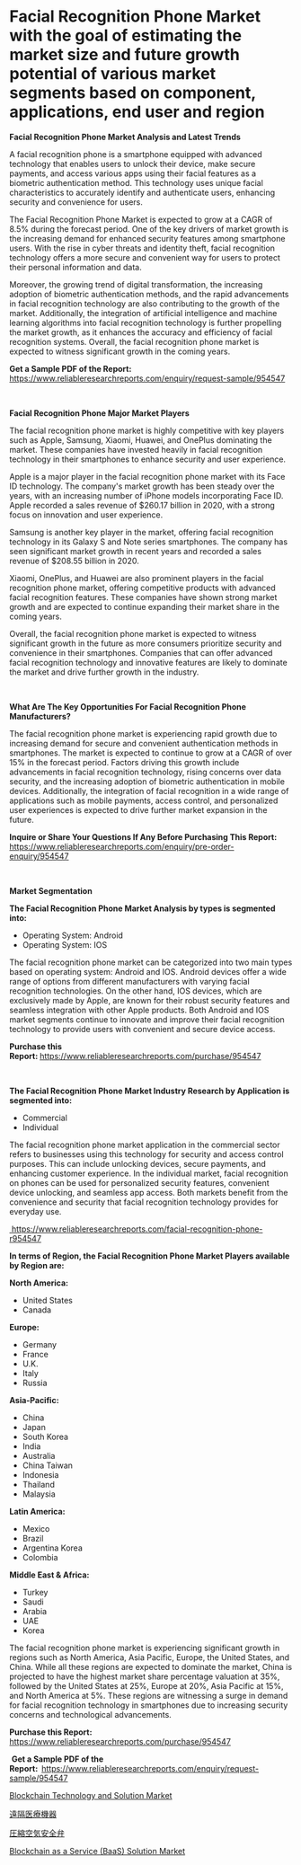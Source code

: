 <p><h1>Facial Recognition Phone Market with the goal of estimating the market size and future growth potential of various market segments based on component, applications, end user and region</h1></p><p><strong>Facial Recognition Phone Market Analysis and Latest Trends</strong></p>
<p><p>A facial recognition phone is a smartphone equipped with advanced technology that enables users to unlock their device, make secure payments, and access various apps using their facial features as a biometric authentication method. This technology uses unique facial characteristics to accurately identify and authenticate users, enhancing security and convenience for users.</p><p>The Facial Recognition Phone Market is expected to grow at a CAGR of 8.5% during the forecast period. One of the key drivers of market growth is the increasing demand for enhanced security features among smartphone users. With the rise in cyber threats and identity theft, facial recognition technology offers a more secure and convenient way for users to protect their personal information and data.</p><p>Moreover, the growing trend of digital transformation, the increasing adoption of biometric authentication methods, and the rapid advancements in facial recognition technology are also contributing to the growth of the market. Additionally, the integration of artificial intelligence and machine learning algorithms into facial recognition technology is further propelling the market growth, as it enhances the accuracy and efficiency of facial recognition systems. Overall, the facial recognition phone market is expected to witness significant growth in the coming years.</p></p>
<p><strong>Get a Sample PDF of the Report:&nbsp;</strong> <a href="https://www.reliableresearchreports.com/enquiry/request-sample/954547">https://www.reliableresearchreports.com/enquiry/request-sample/954547</a></p>
<p>&nbsp;</p>
<p><strong>Facial Recognition Phone Major Market Players</strong></p>
<p><p>The facial recognition phone market is highly competitive with key players such as Apple, Samsung, Xiaomi, Huawei, and OnePlus dominating the market. These companies have invested heavily in facial recognition technology in their smartphones to enhance security and user experience.</p><p>Apple is a major player in the facial recognition phone market with its Face ID technology. The company's market growth has been steady over the years, with an increasing number of iPhone models incorporating Face ID. Apple recorded a sales revenue of $260.17 billion in 2020, with a strong focus on innovation and user experience.</p><p>Samsung is another key player in the market, offering facial recognition technology in its Galaxy S and Note series smartphones. The company has seen significant market growth in recent years and recorded a sales revenue of $208.55 billion in 2020.</p><p>Xiaomi, OnePlus, and Huawei are also prominent players in the facial recognition phone market, offering competitive products with advanced facial recognition features. These companies have shown strong market growth and are expected to continue expanding their market share in the coming years.</p><p>Overall, the facial recognition phone market is expected to witness significant growth in the future as more consumers prioritize security and convenience in their smartphones. Companies that can offer advanced facial recognition technology and innovative features are likely to dominate the market and drive further growth in the industry.</p></p>
<p>&nbsp;</p>
<p><strong>What Are The Key Opportunities For Facial Recognition Phone Manufacturers?</strong></p>
<p><p>The facial recognition phone market is experiencing rapid growth due to increasing demand for secure and convenient authentication methods in smartphones. The market is expected to continue to grow at a CAGR of over 15% in the forecast period. Factors driving this growth include advancements in facial recognition technology, rising concerns over data security, and the increasing adoption of biometric authentication in mobile devices. Additionally, the integration of facial recognition in a wide range of applications such as mobile payments, access control, and personalized user experiences is expected to drive further market expansion in the future.</p></p>
<p><strong>Inquire or Share Your Questions If Any Before Purchasing This Report:</strong> <a href="https://www.reliableresearchreports.com/enquiry/pre-order-enquiry/954547">https://www.reliableresearchreports.com/enquiry/pre-order-enquiry/954547</a></p>
<p>&nbsp;</p>
<p><strong>Market Segmentation</strong></p>
<p><strong>The Facial Recognition Phone Market Analysis by types is segmented into:</strong></p>
<p><ul><li>Operating System: Android</li><li>Operating System: IOS</li></ul></p>
<p><p>The facial recognition phone market can be categorized into two main types based on operating system: Android and IOS. Android devices offer a wide range of options from different manufacturers with varying facial recognition technologies. On the other hand, IOS devices, which are exclusively made by Apple, are known for their robust security features and seamless integration with other Apple products. Both Android and IOS market segments continue to innovate and improve their facial recognition technology to provide users with convenient and secure device access.</p></p>
<p><strong>Purchase this Report:&nbsp;</strong><a href="https://www.reliableresearchreports.com/purchase/954547">https://www.reliableresearchreports.com/purchase/954547</a></p>
<p>&nbsp;</p>
<p><strong>The Facial Recognition Phone Market Industry Research by Application is segmented into:</strong></p>
<p><ul><li>Commercial</li><li>Individual</li></ul></p>
<p><p>The facial recognition phone market application in the commercial sector refers to businesses using this technology for security and access control purposes. This can include unlocking devices, secure payments, and enhancing customer experience. In the individual market, facial recognition on phones can be used for personalized security features, convenient device unlocking, and seamless app access. Both markets benefit from the convenience and security that facial recognition technology provides for everyday use.</p></p>
<p><a href="https://www.reliableresearchreports.com/facial-recognition-phone-r954547">&nbsp;https://www.reliableresearchreports.com/facial-recognition-phone-r954547</a></p>
<p><strong>In terms of Region, the Facial Recognition Phone Market Players available by Region are:</strong></p>
<p>
    <p> <strong> North America: </strong>
        <ul>
            <li>United States</li>
            <li>Canada</li>
        </ul>
        </p> 
    <p> <strong> Europe: </strong>
        <ul>
            <li>Germany</li>
            <li>France</li>
            <li>U.K.</li>
            <li>Italy</li>
            <li>Russia</li>
        </ul>
        </p> 
    <p> <strong> Asia-Pacific: </strong>
        <ul>
            <li>China</li>
            <li>Japan</li>
            <li>South Korea</li>
            <li>India</li>
            <li>Australia</li>
            <li>China Taiwan</li>
            <li>Indonesia</li>
            <li>Thailand</li>
            <li>Malaysia</li>
        </ul>
        </p> 
    <p> <strong> Latin America: </strong>
        <ul>
            <li>Mexico</li>
            <li>Brazil</li>
            <li>Argentina Korea</li>
            <li>Colombia</li>
        </ul>
        </p> 
    <p> <strong> Middle East & Africa: </strong>
        <ul>
            <li>Turkey</li>
            <li>Saudi</li>
            <li>Arabia</li>
            <li>UAE</li>
            <li>Korea</li>
        </ul>
    </p>
    </p>
<p><p>The facial recognition phone market is experiencing significant growth in regions such as North America, Asia Pacific, Europe, the United States, and China. While all these regions are expected to dominate the market, China is projected to have the highest market share percentage valuation at 35%, followed by the United States at 25%, Europe at 20%, Asia Pacific at 15%, and North America at 5%. These regions are witnessing a surge in demand for facial recognition technology in smartphones due to increasing security concerns and technological advancements.</p></p>
<p><strong>Purchase this Report: </strong><a href="https://www.reliableresearchreports.com/purchase/954547">https://www.reliableresearchreports.com/purchase/954547</a></p>
<p>&nbsp;<strong>Get a Sample PDF of the Report:&nbsp;&nbsp;</strong><a href="https://www.reliableresearchreports.com/enquiry/request-sample/954547">https://www.reliableresearchreports.com/enquiry/request-sample/954547</a></p>
<p><strong></strong></p>
<p><p><a href="https://www.linkedin.com/pulse/analyzing-blockchain-technology-solution-market-global-industry-ffpkf">Blockchain Technology and Solution Market</a></p><p><a href="https://github.com/leigh4852023/Market-Research-Report-List-1/blob/main/975872955355.md">遠隔医療機器</a></p><p><a href="https://github.com/alyle7648/Market-Research-Report-List-1/blob/main/410405455354.md">圧縮空気安全弁</a></p><p><a href="https://www.linkedin.com/pulse/blockchain-service-baas-solution-market-outlook-industry-u3atf">Blockchain as a Service (BaaS) Solution Market</a></p></p>